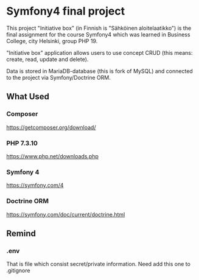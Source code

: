 # Symfony4 final project
This project  "Initiative box" (in Finnish is "Sähköinen aloitelaatikko") is the final assignment for the course Symfony4 which was learned in Business College, city Helsinki, group PHP 19. 

"Initiative box" application allows users to use concept CRUD (this means: create, read, update and delete). 

Data is stored in MariaDB-database (this is fork of MySQL) and connected to the project via Symfony/Doctrine ORM.
## What Used
### Composer 
https://getcomposer.org/download/
### PHP 7.3.10
https://www.php.net/downloads.php
### Symfony 4 
https://symfony.com/4
### Doctrine ORM
https://symfony.com/doc/current/doctrine.html
## Remind
### .env 
That is file which consist secret/private information.
Need add this one to .gitignore
